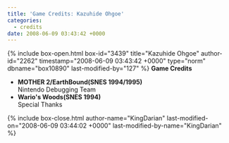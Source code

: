```yaml
---
title: 'Game Credits: Kazuhide Ohgoe'
categories:
  - credits
date: 2008-06-09 03:43:42 +0000
---
```

{% include box-open.html box-id="3439" title="Kazuhide Ohgoe" author-id="2262" timestamp="2008-06-09 03:43:42 +0000" type="norm" dbname="box10890" last-modified-by="127" %}
<b>Game Credits</b>

<UL>

<LI><b>MOTHER 2/EarthBound(SNES 1994/1995)</b><BR />
Nintendo Debugging Team</LI>
<LI><b>Wario's Woods(SNES 1994)</b><BR />
Special Thanks</LI>

</UL>
{% include box-close.html author-name="KingDarian" last-modified-on="2008-06-09 03:44:02 +0000" last-modified-by-name="KingDarian" %}
